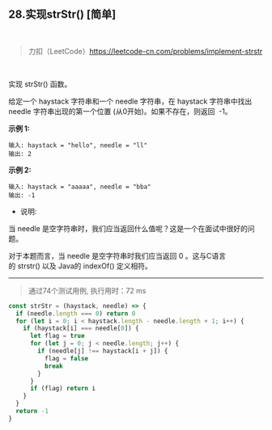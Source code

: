 
## 28.实现strStr() [简单]

<br />

> 力扣（LeetCode）https://leetcode-cn.com/problems/implement-strstr

<br />

实现 strStr() 函数。

给定一个 haystack 字符串和一个 needle 字符串，在 haystack 字符串中找出 needle 字符串出现的第一个位置 (从0开始)。如果不存在，则返回  -1。

**示例 1:**

```
输入: haystack = "hello", needle = "ll"
输出: 2
```

**示例 2:**

```
输入: haystack = "aaaaa", needle = "bba"
输出: -1
```

- 说明:

当 needle 是空字符串时，我们应当返回什么值呢？这是一个在面试中很好的问题。

对于本题而言，当 needle 是空字符串时我们应当返回 0 。这与C语言的 strstr() 以及 Java的 indexOf() 定义相符。

---

> 通过74个测试用例, 执行用时：72 ms

```js
const strStr = (haystack, needle) => {
  if (needle.length === 0) return 0
  for (let i = 0; i < haystack.length - needle.length + 1; i++) {
    if (haystack[i] === needle[0]) {
      let flag = true
      for (let j = 0; j < needle.length; j++) {
        if (needle[j] !== haystack[i + j]) {
          flag = false
          break
        }
      }
      if (flag) return i
    }
  }
  return -1
}
```

